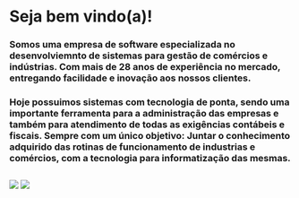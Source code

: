 # Seja bem vindo(a)! 
### Somos uma empresa de software especializada no desenvolviemnto de sistemas para gestão de comércios e indústrias. Com mais de 28 anos de experiência no mercado, entregando facilidade e inovação aos nossos clientes. 
### Hoje possuimos sistemas com tecnologia de ponta, sendo uma importante ferramenta para a administração das empresas e também para atendimento de todas as exigências contábeis e fiscais. Sempre com um único objetivo: Juntar o conhecimento adquirido das rotinas de funcionamento de industrias e comércios, com a tecnologia para informatização das mesmas.
<!--
##

<div>
  <img height="150em" src="https://github-readme-stats-mgqp.vercel.app/api/top-langs/?username=igordrsilva&orgs=Megakontroll-Ivoti&layout=compact&theme=transparent&icon_color=808080&title_color=ffffff&text_color=C0C0C0" />  
</div>
-->
##

<div>
  <a href="mailto:contato@megakontroll.com.br" target="_blank"><img src="https://img.shields.io/badge/Gmail-D14836?style=for-the-badge&logo=gmail&logoColor=white" /></a>
  <a href="https://www.linkedin.com/company/megakontroll-sistemas/"><img src="https://img.shields.io/badge/LinkedIn-0077B5?style=for-the-badge&logo=linkedin&logoColor=white" /></a>
</div> 
